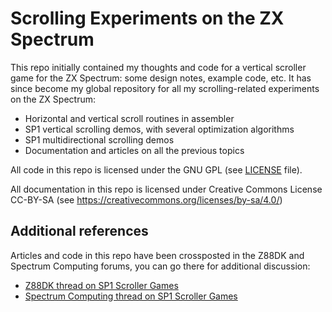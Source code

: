 # Scrolling Experiments on the ZX Spectrum

This repo initially contained my thoughts and code for a vertical scroller
game for the ZX Spectrum: some design notes, example code, etc.  It has
since become my global repository for all my scrolling-related experiments
on the ZX Spectrum:

- Horizontal and vertical scroll routines in assembler
- SP1 vertical scrolling demos, with several optimization algorithms
- SP1 multidirectional scrolling demos
- Documentation and articles on all the previous topics

All code in this repo is licensed under the GNU GPL (see [LICENSE](LICENSE) file).

All documentation in this repo is licensed under Creative Commons License
CC-BY-SA (see https://creativecommons.org/licenses/by-sa/4.0/)

## Additional references

Articles and code in this repo have been crossposted in the Z88DK and
Spectrum Computing forums, you can go there for additional discussion:

- [Z88DK thread on SP1 Scroller Games](https://z88dk.org/forum/viewtopic.php?t=11783)
- [Spectrum Computing thread on SP1 Scroller
  Games](https://spectrumcomputing.co.uk/forums/viewtopic.php?f=6&t=9394¿)
